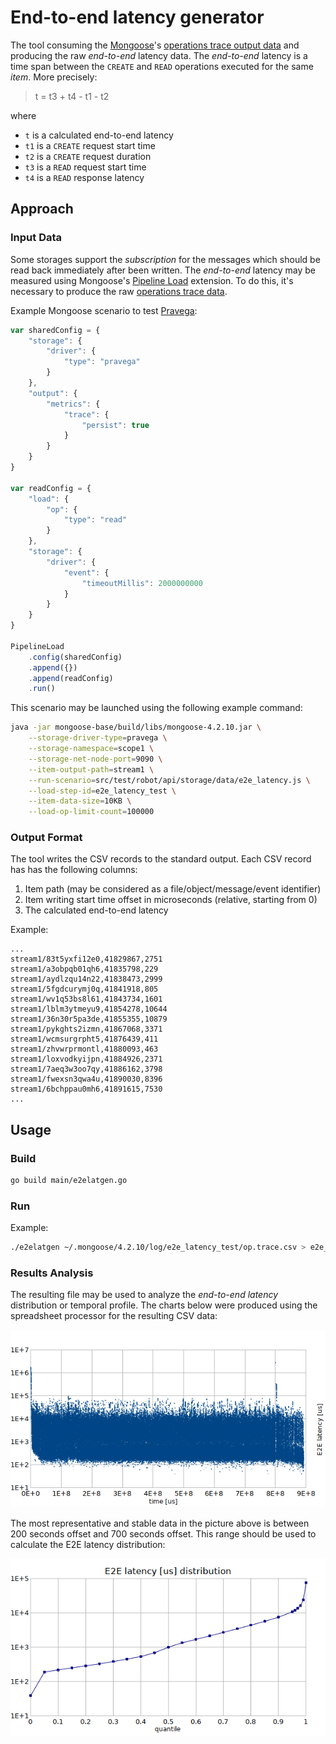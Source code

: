 # End-to-end latency generator

The tool consuming the [Mongoose](https://github.com/emc-mongoose/mongoose-base)'s 
[operations trace output data](https://github.com/emc-mongoose/mongoose-base/tree/master/doc/interfaces/output#232-files) 
and producing the raw *end-to-end* latency data. The *end-to-end* latency is a time span between the `CREATE` and `READ` 
operations executed for the same *item*. More precisely:
> t = t3 + t4 - t1 - t2

where
* `t` is a calculated end-to-end latency
* `t1` is a `CREATE` request start time
* `t2` is a `CREATE` request duration
* `t3` is a `READ` request start time
* `t4` is a `READ` response latency

## Approach

### Input Data

Some storages support the *subscription* for the messages which should be read back immediately after been written. The 
*end-to-end* latency may be measured using Mongoose's 
[Pipeline Load](https://github.com/emc-mongoose/mongoose-load-step-pipeline) extension. To do this, it's necessary to 
produce the raw 
[operations trace data](https://github.com/emc-mongoose/mongoose-base/tree/master/doc/interfaces/output#232-files).

Example Mongoose scenario to test [Pravega](https://github.com/pravega/pravega):
```javascript
var sharedConfig = {
	"storage": {
		"driver": {
			"type": "pravega"
		}
	},
	"output": {
		"metrics": {
			"trace": {
				"persist": true
			}
		}
	}
}

var readConfig = {
	"load": {
		"op": {
			"type": "read"
		}
	},
	"storage": {
		"driver": {
			"event": {
				"timeoutMillis": 2000000000
			}
		}
	}
}

PipelineLoad
	.config(sharedConfig)
	.append({})
	.append(readConfig)
	.run()
```

This scenario may be launched using the following example command:
```bash
java -jar mongoose-base/build/libs/mongoose-4.2.10.jar \
    --storage-driver-type=pravega \
    --storage-namespace=scope1 \
    --storage-net-node-port=9090 \
    --item-output-path=stream1 \
    --run-scenario=src/test/robot/api/storage/data/e2e_latency.js \
    --load-step-id=e2e_latency_test \
    --item-data-size=10KB \
    --load-op-limit-count=100000
```

### Output Format

The tool writes the CSV records to the standard output. Each CSV record has has the following columns:
1. Item path (may be considered as a file/object/message/event identifier)
2. Item writing start time offset in microseconds (relative, starting from 0)
3. The calculated end-to-end latency

Example:
```csv
...
stream1/83t5yxfi12e0,41829867,2751
stream1/a3obpqb01qh6,41835798,229
stream1/aydlzqu14n22,41838473,2999
stream1/5fgdcurymj0q,41841918,805
stream1/wv1q53bs8l61,41843734,1601
stream1/lblm3ytmeyu9,41854278,10644
stream1/36n30r5pa3de,41855355,10879
stream1/pykghts2izmn,41867068,3371
stream1/wcmsurgrpht5,41876439,411
stream1/zhvwrprmontl,41880093,463
stream1/loxvodkyijpn,41884926,2371
stream1/7aeq3w3oo7qy,41886162,3798
stream1/fwexsn3qwa4u,41890030,8396
stream1/6bchppau0mh6,41891615,7530
...
```

## Usage

### Build
```bash
go build main/e2elatgen.go
```

### Run

Example:
```bash
./e2elatgen ~/.mongoose/4.2.10/log/e2e_latency_test/op.trace.csv > e2e_latency_test.csv
```

### Results Analysis

The resulting file may be used to analyze the *end-to-end latency* distribution or temporal profile. The charts below 
were produced using the spreadsheet processor for the resulting CSV data:

![](example_e2e_profile.png)

The most representative and stable data in the picture above is between 200 seconds offset and 700 seconds offset. This
range should be used to calculate the E2E latency distribution:

![](example_e2e_distribution.png)
